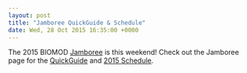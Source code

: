 ```yaml
---
layout: post
title: "Jamboree QuickGuide & Schedule"
date: Wed, 28 Oct 2015 16:35:00 +0000
---
```


The 2015 BIOMOD [Jamboree](/jamboree/) is this weekend! Check out the Jamboree page for the [QuickGuide](/jamboree/BIOMOD2015-QuickGuide.pdf) and [2015 Schedule](/jamboree/BIOMOD2015-Schedule.pdf).
